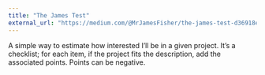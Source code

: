 ```yaml
---
title: "The James Test"
external_url: "https://medium.com/@MrJamesFisher/the-james-test-d36918e5c7f7"
---
```


A simple way to estimate how interested I’ll be in a given project.
It’s a checklist;
for each item, if the project fits the description, add the associated points.
Points can be negative.
